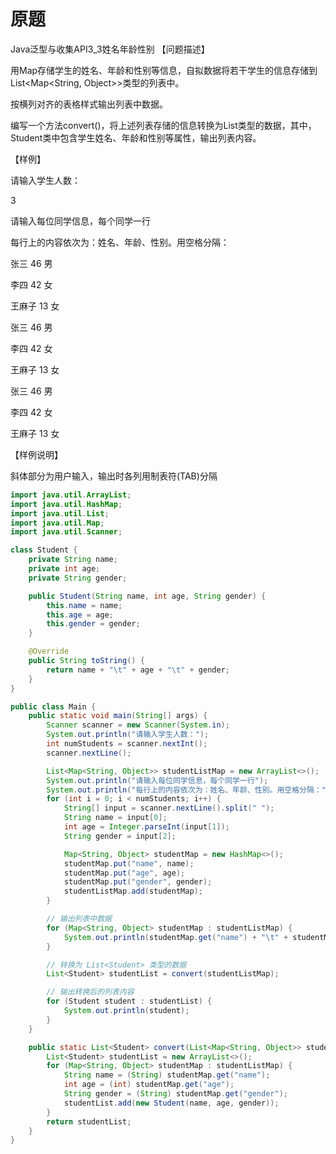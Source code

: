 # 原题
 Java泛型与收集API3_3姓名年龄性别
【问题描述】

用Map存储学生的姓名、年龄和性别等信息，自拟数据将若干学生的信息存储到List<Map<String, Object>>类型的列表中。

按横列对齐的表格样式输出列表中数据。

编写一个方法convert()，将上述列表存储的信息转换为List<Student>类型的数据，其中，Student类中包含学生姓名、年龄和性别等属性，输出列表内容。

【样例】

请输入学生人数：

3

请输入每位同学信息，每个同学一行

每行上的内容依次为：姓名、年龄、性别。用空格分隔：

张三 46 男

李四 42 女

王麻子 13 女

张三    46      男

李四    42      女

王麻子  13      女

张三    46      男

李四    42      女

王麻子  13      女


【样例说明】

斜体部分为用户输入，输出时各列用制表符(TAB)分隔

```java
import java.util.ArrayList;
import java.util.HashMap;
import java.util.List;
import java.util.Map;
import java.util.Scanner;

class Student {
    private String name;
    private int age;
    private String gender;

    public Student(String name, int age, String gender) {
        this.name = name;
        this.age = age;
        this.gender = gender;
    }

    @Override
    public String toString() {
        return name + "\t" + age + "\t" + gender;
    }
}

public class Main {
    public static void main(String[] args) {
        Scanner scanner = new Scanner(System.in);
        System.out.println("请输入学生人数：");
        int numStudents = scanner.nextInt();
        scanner.nextLine();

        List<Map<String, Object>> studentListMap = new ArrayList<>();
        System.out.println("请输入每位同学信息，每个同学一行");
        System.out.println("每行上的内容依次为：姓名、年龄、性别。用空格分隔：");
        for (int i = 0; i < numStudents; i++) {
            String[] input = scanner.nextLine().split(" ");
            String name = input[0];
            int age = Integer.parseInt(input[1]);
            String gender = input[2];

            Map<String, Object> studentMap = new HashMap<>();
            studentMap.put("name", name);
            studentMap.put("age", age);
            studentMap.put("gender", gender);
            studentListMap.add(studentMap);
        }

        // 输出列表中数据
        for (Map<String, Object> studentMap : studentListMap) {
            System.out.println(studentMap.get("name") + "\t" + studentMap.get("age") + "\t" + studentMap.get("gender"));
        }

        // 转换为 List<Student> 类型的数据
        List<Student> studentList = convert(studentListMap);

        // 输出转换后的列表内容
        for (Student student : studentList) {
            System.out.println(student);
        }
    }

    public static List<Student> convert(List<Map<String, Object>> studentListMap) {
        List<Student> studentList = new ArrayList<>();
        for (Map<String, Object> studentMap : studentListMap) {
            String name = (String) studentMap.get("name");
            int age = (int) studentMap.get("age");
            String gender = (String) studentMap.get("gender");
            studentList.add(new Student(name, age, gender));
        }
        return studentList;
    }
} 
```
